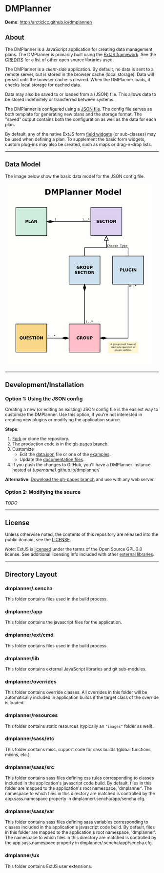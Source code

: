 DMPlanner
===

**Demo**: http://arcticlcc.github.io/dmplanner/


## About

The DMPlanner is a JavaScript application for creating data management plans. The DMPlanner is primarily built using the [ExtJS framework](http://docs.sencha.com/extjs/4.2.1/#). See the [CREDITS](https://github.com/arcticlcc/dmplanner/blob/master/CREDIT.md) for a list of other open source libraries used.

The DMPlanner is a *client-side* application. By default, no data is sent to a remote server, but is
stored in the browser cache (local storage). Data will persist until the browser cache is cleared.
When the DMPlanner loads, it checks local storage for cached data.

Data may also be saved to or loaded from a (JSON) file. This allows data to be stored indefinitely or transferred between systems.

The DMPlanner is configured using a [JSON file](https://github.com/arcticlcc/dmplanner/blob/master/data.json). The config file serves as both template for generating new plans and the storage format. The "saved" output contains both the configuration as well as the data for each plan.

By default, any of the native ExtJS form [field widgets](http://docs.sencha.com/extjs/4.2.1/extjs-build/examples/themes/index.html) (or sub-classes) may be used when defining a plan. To supplement the basic form widgets, custom plug-ins may also be created, such as maps or drag-n-drop lists.

---

## Data Model

The image below show the basic data model for the JSON config file. 

![Data Model](resources/model.png)

---

## Development/Installation

### Option 1: Using the JSON config

Creating a new (or editing an existing) JSON config file is the easiest way to customize the DMPlanner. Use this option, if you're not interested in creating new plugins or modifying the application source.

**Steps**:

 1. [Fork](https://help.github.com/articles/fork-a-repo) or clone the repository.
 2. The production code is in the [gh-pages branch](https://github.com/arcticlcc/dmplanner/tree/gh-pages).
 3. Customize
    - Edit the [data.json](https://github.com/arcticlcc/dmplanner/blob/gh-pages/data.json) file or one of the [examples](https://github.com/arcticlcc/dmplanner/tree/gh-pages/resources/examples).
    - Update the [documentation files](https://github.com/arcticlcc/dmplanner/tree/gh-pages/resources/doc).    
 4. If you push the changes to GitHub, you'll have a DMPlanner instance hosted at *{username}*.github.io/dmplanner/

**Alternative**: [Download the gh-pages branch](https://github.com/arcticlcc/dmplanner/archive/gh-pages.zip) and use with any web server.  

### Option 2: Modifying the source

*TODO*

---

## License

Unless otherwise noted, the contents of this repository are released into the public domain, see the [LICENSE](https://github.com/arcticlcc/dmplanner/blob/master/LICENSE).

*Note*: ExtJS is [licensed](http://www.sencha.com/products/extjs/licensing/) under the terms of the Open Source GPL 3.0 license. See additional licensing info included with other [external libraries](https://github.com/arcticlcc/dmplanner/blob/master/CREDIT.md).

---

## Directory Layout

### dmplanner/.sencha

This folder contains files used in the build process.

### dmplanner/app

This folder contains the javascript files for the application.

### dmplanner/ext/cmd

This folder contains files used in the build process.

### dmplanner/lib

This folder contains external JavaScript libraries and git sub-modules.

### dmplanner/overrides

This folder contains override classes. All overrides in this folder will be
automatically included in application builds if the target class of the override
is loaded.

### dmplanner/resources

This folder contains static resources (typically an `"images"` folder as well).

### dmplanner/sass/etc

This folder contains misc. support code for sass builds (global functions,
mixins, etc.)

### dmplanner/sass/src

This folder contains sass files defining css rules corresponding to classes
included in the application's javascript code build.  By default, files in this
folder are mapped to the application's root namespace, 'dmplanner'. The
namespace to which files in this directory are matched is controlled by the
app.sass.namespace property in dmplanner/.sencha/app/sencha.cfg.

### dmplanner/sass/var

This folder contains sass files defining sass variables corresponding to classes
included in the application's javascript code build.  By default, files in this
folder are mapped to the application's root namespace, 'dmplanner'. The
namespace to which files in this directory are matched is controlled by the
app.sass.namespace property in dmplanner/.sencha/app/sencha.cfg.

### dmplanner/ux

This folder contains ExtJS user extensions.
